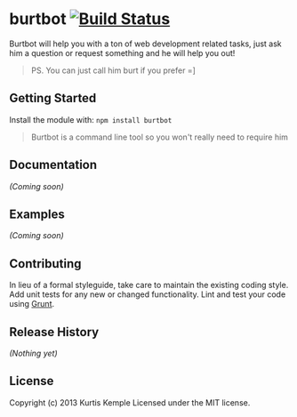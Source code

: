 # burtbot [![Build Status](https://secure.travis-ci.org/kkemple/burtbot.png?branch=master)](http://travis-ci.org/kkemple/burtbot)

Burtbot will help you with a ton of web development related tasks, just ask him a question or request something and he will help you out!
> PS. You can just call him burt if you prefer =]

## Getting Started
Install the module with: `npm install burtbot`

> Burtbot is a command line tool so you won't really need to require him

## Documentation
_(Coming soon)_

## Examples
_(Coming soon)_

## Contributing
In lieu of a formal styleguide, take care to maintain the existing coding style. Add unit tests for any new or changed functionality. Lint and test your code using [Grunt](http://gruntjs.com/).

## Release History
_(Nothing yet)_

## License
Copyright (c) 2013 Kurtis Kemple
Licensed under the MIT license.
